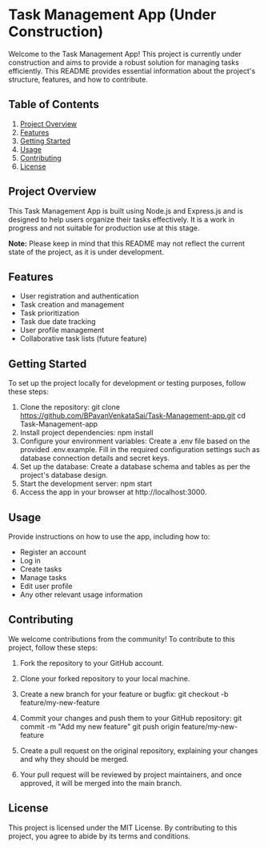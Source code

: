 # Task Management App (Under Construction)

Welcome to the Task Management App! This project is currently under construction and aims to provide a robust solution for managing tasks efficiently. This README provides essential information about the project's structure, features, and how to contribute.

## Table of Contents
1. [Project Overview](#project-overview)
2. [Features](#features)
3. [Getting Started](#getting-started)
4. [Usage](#usage)
5. [Contributing](#contributing)
6. [License](#license)

## Project Overview
This Task Management App is built using Node.js and Express.js and is designed to help users organize their tasks effectively. It is a work in progress and not suitable for production use at this stage.

**Note:** Please keep in mind that this README may not reflect the current state of the project, as it is under development.

## Features
- User registration and authentication
- Task creation and management
- Task prioritization
- Task due date tracking
- User profile management
- Collaborative task lists (future feature)

## Getting Started
To set up the project locally for development or testing purposes, follow these steps:

1. Clone the repository:
   git clone  https://github.com/BPavanVenkataSai/Task-Management-app.git
   cd Task-Management-app
2. Install project dependencies:
   npm install
3. Configure your environment variables:
   Create a .env file based on the provided .env.example.
   Fill in the required configuration settings such as database connection details and secret keys.
4. Set up the database:
   Create a database schema and tables as per the project's database design.
5. Start the development server:
   npm start
6. Access the app in your browser at http://localhost:3000.
   
## Usage
Provide instructions on how to use the app, including how to:

- Register an account
- Log in
- Create tasks
- Manage tasks
- Edit user profile
- Any other relevant usage information

## Contributing
We welcome contributions from the community! To contribute to this project, follow these steps:

1. Fork the repository to your GitHub account.

2. Clone your forked repository to your local machine.

3. Create a new branch for your feature or bugfix:
   git checkout -b feature/my-new-feature

4. Commit your changes and push them to your GitHub repository:
   git commit -m "Add my new feature"
   git push origin feature/my-new-feature

5. Create a pull request on the original repository, explaining your changes and why they should be merged.

6. Your pull request will be reviewed by project maintainers, and once approved, it will be merged into the main branch.

## License
This project is licensed under the MIT License. By contributing to this project, you agree to abide by its terms and conditions.
